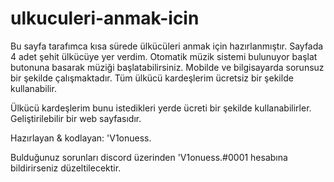 # ulkuculeri-anmak-icin
Bu sayfa tarafımca kısa sürede ülkücüleri anmak için hazırlanmıştır. Sayfada 4 adet şehit ülkücüye yer verdim. Otomatik müzik sistemi bulunuyor başlat butonuna basarak müziği başlatabilirsiniz. Mobilde ve bilgisayarda sorunsuz bir şekilde çalışmaktadır. Tüm ülkücü kardeşlerim ücretsiz bir şekilde kullanabilir.

Ülkücü kardeşlerim bunu istedikleri yerde ücreti bir şekilde kullanabilirler. Geliştirilebilir bir web sayfasıdır.

Hazırlayan & kodlayan: 'V1onuess.

Bulduğunuz sorunları discord üzerinden 'V1onuess.#0001 hesabına bildirirseniz düzeltilecektir.
